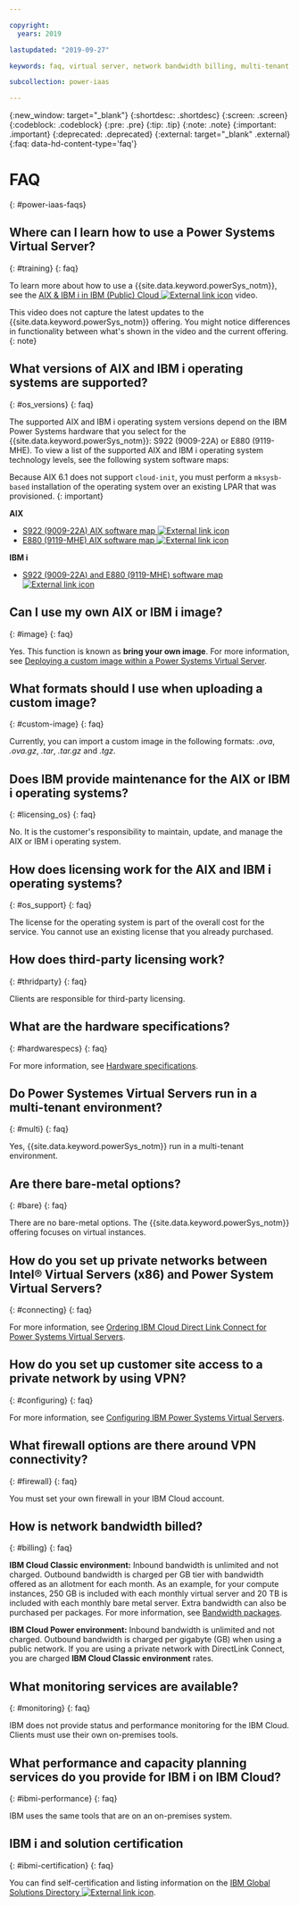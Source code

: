 ```yaml
---

copyright:
  years: 2019

lastupdated: "2019-09-27"

keywords: faq, virtual server, network bandwidth billing, multi-tenant environment, ibm cloud

subcollection: power-iaas

---
```


{:new_window: target="_blank"}
{:shortdesc: .shortdesc}
{:screen: .screen}
{:codeblock: .codeblock}
{:pre: .pre}
{:tip: .tip}
{:note: .note}
{:important: .important}
{:deprecated: .deprecated}
{:external: target="_blank" .external}
{:faq: data-hd-content-type='faq'}

# FAQ
{: #power-iaas-faqs}

## Where can I learn how to use a Power Systems Virtual Server?
{: #training}
{: faq}

To learn more about how to use a {{site.data.keyword.powerSys_notm}}, see the [AIX & IBM i in IBM (Public) Cloud ![External link icon](../icons/launch-glyph.svg "External link icon")](https://youtu.be/y5QaNdGJ6R0) video.

This video does not capture the latest updates to the {{site.data.keyword.powerSys_notm}} offering. You might notice differences in functionality between what's shown in the video and the current offering.
{: note}

## What versions of AIX and IBM i operating systems are supported?
{: #os_versions}
{: faq}

The supported AIX and IBM i operating system versions depend on the IBM Power Systems hardware that you select for the {{site.data.keyword.powerSys_notm}}: S922 (9009-22A) or E880 (9119-MHE). To view a list of the supported AIX and IBM i operating system technology levels, see the following system software maps:

Because AIX 6.1 does not support `cloud-init`, you must perform a `mksysb-based` installation of the operating system over an existing LPAR that was provisioned.
{: important}

**AIX**

* [S922 (9009-22A) AIX software map ![External link icon](../icons/launch-glyph.svg "External link icon")](https://www-01.ibm.com/support/docview.wss?uid=ssm1platformaix9009-22A-all-io)
* [E880 (9119-MHE) AIX software map ![External link icon](../icons/launch-glyph.svg "External link icon")](https://www-01.ibm.com/support/docview.wss?uid=ssm1platformaix9119-MHE-all-io)

**IBM i**

* [S922 (9009-22A) and E880 (9119-MHE) software map ![External link icon](../icons/launch-glyph.svg "External link icon")](https://www-01.ibm.com/support/docview.wss?uid=ssm1platformibmi)

## Can I use my own AIX or IBM i image?
{: #image}
{: faq}

Yes. This function is known as **bring your own image**. For more information, see [Deploying a custom image within a Power Systems Virtual Server](/docs/infrastructure/power-iaas?topic=power-iaas-deploying-custom-image).

## What formats should I use when uploading a custom image?
{: #custom-image}
{: faq}

Currently, you can import a custom image in the following formats: _.ova_, _.ova.gz_, _.tar_, _.tar.gz_ and _.tgz_.

## Does IBM provide maintenance for the AIX or IBM i operating systems?
{: #licensing_os}
{: faq}

No. It is the customer's responsibility to maintain, update, and manage the AIX or IBM i operating system.

## How does licensing work for the AIX and IBM i operating systems?
{: #os_support}
{: faq}

The license for the operating system is part of the overall cost for the service. You cannot use an existing license that you already purchased.

## How does third-party licensing work?
{: #thridparty}
{: faq}

Clients are responsible for third-party licensing.

## What are the hardware specifications?
{: #hardwarespecs}
{: faq}

For more information, see [Hardware specifications](/docs/infrastructure/power-iaas?topic=power-iaas-about-power-virtual-server#apvs-hardware-specifications).

## Do Power Systemes Virtual Servers run in a multi-tenant environment?
{: #multi}
{: faq}

Yes, {{site.data.keyword.powerSys_notm}} run in a multi-tenant environment.

## Are there bare-metal options?
{: #bare}
{: faq}

There are no bare-metal options. The {{site.data.keyword.powerSys_notm}} offering focuses on virtual instances.

## How do you set up private networks between Intel&reg; Virtual Servers (x86) and Power System Virtual Servers?
{: #connecting}
{: faq}

For more information, see [Ordering IBM Cloud Direct Link Connect for Power Systems Virtual Servers](/docs/infrastructure/power-iaas?topic=power-iaas-ordering-direct-link-connect).

## How do you set up customer site access to a private network by using VPN?
{: #configuring}
{: faq}

For more information, see [Configuring IBM Power Systems Virtual Servers](/docs/infrastructure/power-iaas?topic=power-iaas-cpn-configuring).

## What firewall options are there around VPN connectivity?
{: #firewall}
{: faq}

You must set your own firewall in your IBM Cloud account.

## How is network bandwidth billed?
{: #billing}
{: faq}

**IBM Cloud Classic environment:** Inbound bandwidth is unlimited and not charged. Outbound bandwidth is charged per GB tier with bandwidth offered as an allotment for each month. As an example, for your compute instances, 250 GB is included with each monthly virtual server and 20 TB is included with each monthly bare metal server. Extra bandwidth can also be purchased per packages. For more information, see [Bandwidth packages](https://www.ibm.com/cloud/bandwidth).

**IBM Cloud Power environment:** Inbound bandwidth is unlimited and not charged. Outbound bandwidth is charged per gigabyte (GB) when using a public network. If you are using a private network with DirectLink Connect, you are charged **IBM Cloud Classic environment** rates.

## What monitoring services are available?
{: #monitoring}
{: faq}

IBM does not provide status and performance monitoring for the IBM Cloud. Clients must use their own on-premises tools.

## What performance and capacity planning services do you provide for IBM i on IBM Cloud?
{: #ibmi-performance}
{: faq}

IBM uses the same tools that are on an on-premises system.

## IBM i and solution certification
{: #ibmi-certification}
{: faq}

You can find self-certification and listing information on the [IBM Global Solutions Directory ![External link icon](../icons/launch-glyph.svg "External link icon")](https://www-356.ibm.com/partnerworld/gsd/homepage.do).
